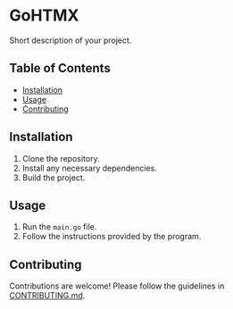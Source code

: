 # GoHTMX

Short description of your project.

## Table of Contents

- [Installation](#installation)
- [Usage](#usage)
- [Contributing](#contributing)

## Installation

1. Clone the repository.
2. Install any necessary dependencies.
3. Build the project.

## Usage

1. Run the `main.go` file.
2. Follow the instructions provided by the program.

## Contributing

Contributions are welcome! Please follow the guidelines in [CONTRIBUTING.md](CONTRIBUTING.md).
